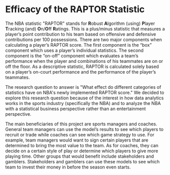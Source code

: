 # Efficacy of the RAPTOR Statistic

The NBA statistic "RAPTOR" stands for **R**obust **A**lgorithm (using) **P**layer **T**racking (and) **O**n/**O**ff **R**atings. This is a plus/minus statistic that measures a player’s point contribution to his team based on offensive and defensive contributions per 100 possessions. There are two major components when calculating a player’s RAPTOR score. The first component is the “box” component which uses a player’s individual statistics. The second component is the “on-off” component which evaluates a team’s performance when the player and combinations of his teammates are on or off the floor. As a descriptive statistic, RAPTOR is calculated solely based on a player’s on-court performance and the performance of the player’s teammates.

The research question to answer is "What effect do different categories of statistics have on NBA's newly implemented RAPTOR score." We decided to explore this research question because of the interest in how data analytics works in the sports industry (specifically the NBA) and to analyze the NBA with a statistical business perspective rather than an entertainment perspective. 



The main beneficiaries of this project are sports managers and coaches. General team managers can use the model’s results to see which players to recruit or trade while coaches can see which game strategy to use. For example, team managers would want to sign certain players that are determined to bring the most value to the team. As for coaches, they can decide on a certain style of play or determine which players to give more playing time. Other groups that would benefit include stakeholders and gamblers. Stakeholders and gamblers can use these models to see which team to invest their money in before the season even starts.
